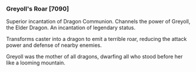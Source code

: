 ### Greyoll's Roar [7090]

Superior incantation of Dragon Communion. Channels the power of Greyoll, the Elder Dragon. An incantation of legendary status.

Transforms caster into a dragon to emit a terrible roar, reducing the attack power and defense of nearby enemies.

Greyoll was the mother of all dragons, dwarfing all who stood before her like a looming mountain.